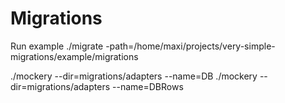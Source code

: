 # Migrations

Run example ./migrate -path=/home/maxi/projects/very-simple-migrations/example/migrations

./mockery --dir=migrations/adapters --name=DB
./mockery --dir=migrations/adapters --name=DBRows